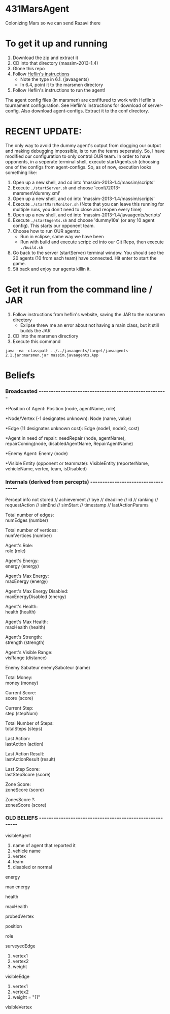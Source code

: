 # 431MarsAgent
Colonizing Mars so we can send Razavi there

# To get it up and running 
1. Download the zip and extract it
2. CD into that directory (massim-2013-1.4)
3. Glone this repo
4. Follow [Heflin's instructions](http://www.cse.lehigh.edu/~heflin/courses/agents-2016/mars-faq.html)
    - Note the type in 6.1. (javaagents)
    - In 6.4, point it to the marsmen directory
5. Follow Heflin's instructions to run the agent!

The agent config files (in marsmen) are confifured to work with Heflin's tournament configuration. See Heflin's instructions for download of server-config. Also download agent-configs. Extract it to the conf directory. 

# RECENT UPDATE:
The only way to avoid the dummy agent's output from clogging our output and making debugging impossible, is to run the teams seperately. So, I have modified our configuration to only control OUR team. In order to have opponents, in a seperate terminal shell, execute startAgents.sh (choosing one of the configs from agent-configs. So, as of now, execution looks something like:

1. Open up a new shell, and cd into 'massim-2013-1.4/massim/scripts'
2. Execute ```./startServer.sh``` and choose 'conf//2013-marsmenVdummy.xml'
3. Open up a new shell, and cd into 'massim-2013-1.4/massim/scripts'
4. Execute ```./startMarsMonitor.sh``` (Note that you can leave this running for multiple runs, you don't need to close and reopen every time)
5. Open up a new shell, and cd into 'massim-2013-1.4/javaagents/scripts'
6. Execute ```./startAgents.sh``` and choose 'dummy10a' (or any 10 agent config). This starts our opponent team.
7. Choose how to run OUR agents:
    - Run in eclipse, same way we have been
    - Run with build and execute script: cd into our Git Repo, then execute ```./build.sh```
8. Go back to the server (startServer) terminal window. You should see the 20 agents (10 from each team) have connected. Hit enter to start the game. 
9. Sit back and enjoy our agents killin it.



# Get it run from the command line / JAR
1. Follow instructions from heflin's website, saving the JAR to the marsmen directory
    - Exlipse threw me an error about not having a main class, but it still builds the JAR
2. CD into the marsmen directiory
3. Execute this command
```
java -ea -classpath ../../javaagents/target/javaagents-2.1.jar:marsmen.jar massim.javaagents.App 
```

# Beliefs

### Broadcasted -----------------------------------------------------

*Position of Agent:                                             Position (node, agentName, role)

*Node/Vertex (-1 designates unknown):   Node (name, value)

*Edge (11 designates unknown cost):     Edge (node1, node2, cost)

*Agent in need of repair:               needRepair (node, agentName), 
                                        repairComing(node, disabledAgentName, RepairAgentName)

*Enemy Agent:                           Enemy (node)

*Visible Entity (opponent or teammate):  VisibleEntity (reporterName, vehicleName, vertex, team, isDisabled)

### Internals (derived from percepts) -----------------------------------

Percept info not stored
// achievement
// bye
// deadline
// id
// ranking
// requestAction
// simEnd
// simStart
// timestamp
// lastActionParams

Total number of edges:  
numEdges (number)  

Total number of vertices:  
numVertices (number)  

Agent's Role:  
role (role)  

Agent's Energy:  
energy (energy)  

Agent's Max Energy:  
maxEnergy (energy)  

Agent's Max Energy Disabled:  
maxEnergyDisabled (energy)  

Agent's Health:  
health (health)  

Agent's Max Health:  
maxHealth (health)  

Agent's Strength:  
strength (strength)  

Agent's Visible Range:  
visRange (distance)  

Enemy Sabateur
enemySaboteur (name)

Total Money:  
money (money)  

Current Score:  
score (score)  

Current Step:  
step (stepNum)  

Total Number of Steps:  
totalSteps (steps)  

Last Action:  
lastAction (action)  

Last Action Result:  
lastActionResult (result)  

Last Step Score:  
lastStepScore (score)  

Zone Score:  
zoneScore (score)  

ZonesScore ?:  
zonesScore (score)  

### OLD BELIEFS --------------------------------------------------------

visibleAgent  
1. name of agent that reported it  
2. vehicle name  
3. vertex  
4. team  
5. disabled or normal  

energy

max energy

health

maxHealth

probedVertex

position

role

surveyedEdge  
1. vertex1  
2. vertex2  
3. weight  

visibleEdge  
1. vertex1  
2. vertex2  
3. weight = "11"  

visibleVertex


